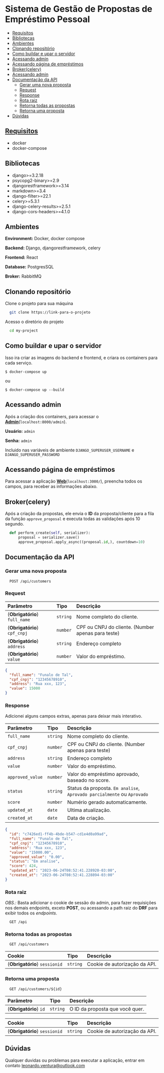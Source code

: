 # Sistema de Gestão de Propostas de Empréstimo Pessoal

- [Requisitos](#Requisitos)
- [Bibliotecas](#Bibliotecas)
- [Ambientes](#Ambientes)
- [Clonando repositório](#Clonando-repositório)
- [Como buildar e upar o servidor](#Como-buildar-e-upar-o-servidor)
- [Acessando admin](#Acessando-admin)
- [Acessando página de empréstimos](#Acessando-pagina-de-emprestimos)
- [Broker(celery)](#Broker-celery)
- [Acessando admin](#Acessando-admin)
- [Documentação da API](#Documentação-da-API)
  - [Gerar uma nova proposta](#Gerar-uma-nova-proposta)
  - [Request](#Request)
  - [Response](#Response)
  - [Rota raiz](#Rota-raiz)
  - [Retorna todas as propostas](#Retorna-todas-as-propostas)
  - [Retorna uma proposta](#Retorna-uma-proposta)
- [Dúvidas](#Duvidas)

## [Requisitos](https://readme.so/pt/editor#Requisitos)

- docker
- docker-compose

## Bibliotecas

- django>=3.2.18
- psycopg2-binary>=2.9
- djangorestframework>=3.14
- markdown>=3.4
- django-filter>=22.1
- celery>=5.3.1
- django-celery-results>=2.5.1
- django-cors-headers>=4.1.0

## Ambientes

**Environment:** Docker, docker compose

**Backend:** Django, djangorestframework, celery

**Frontend:** React

**Database:** PostgresSQL

**Broker:** RabbitMQ

## Clonando repositório

Clone o projeto para sua máquina

```bash
  git clone https://link-para-o-projeto
```

Acesso o diretório do projeto

```bash
  cd my-project
```

## Como buildar e upar o servidor

Isso ira criar as imagens do backend e frontend, e criara os containers para cada serviço.

```
$ docker-compose up
```

ou

```
$ docker-compose up --build
```

## Acessando admin

Após a criação dos containers, para acessar o [**Admin**](`localhost:8000/admin`)(`localhost:8000/admin`).

**Usuário:** `admin`

**Senha:** `admin`

Incluido nas variáveis de ambiente `DJANGO_SUPERUSER_USERNAME` e `DJANGO_SUPERUSER_PASSWORD`

## Acessando página de empréstimos

Para acessar a aplicação [**Web**](`localhost:3000`)(`localhost:3000/`), preencha todos os campos, para receber as informações abaixo.

## Broker(celery)

Após a criação da propostas, ele envia o **ID** da proposta/cliente para a fila da função `approve_proposal` e executa todas as validações após 10 segundo.

```python
  def perform_create(self, serializer):
      proposal = serializer.save()
      approve_proposal.apply_async((proposal.id,), countdown=10)
```

## Documentação da API

### Gerar uma nova proposta

```http
  POST /api/customers
```

### Request

| Parâmetro                     | Tipo     | Descrição                                          |
| :---------------------------- | :------- | :------------------------------------------------- |
| (**Obrigatório**) `full_name` | `string` | Nome completo do cliente.                          |
| (**Obrigatório**) `cpf_cnpj`  | `number` | CPF ou CNPJ do cliente. (Number apenas para teste) |
| (**Obrigatório**) `address`   | `string` | Endereço completo                                  |
| (**Obrigatório**) `value`     | `number` | Valor do empréstimo.                               |

```json
{
  "full_name": "Funalo de Tal",
  "cpf_cnpj": "12345678910",
  "address": "Rua xxx, 123",
  "value": 15000
}
```

### Response

Adicionei alguns campos extras, apenas para deixar mais interativo.

| Parâmetro        | Tipo     | Descrição                                                               |
| :--------------- | :------- | :---------------------------------------------------------------------- |
| `full_name`      | `string` | Nome completo do cliente.                                               |
| `cpf_cnpj`       | `number` | CPF ou CNPJ do cliente. (Number apenas para teste)                      |
| `address`        | `string` | Endereço completo                                                       |
| `value`          | `number` | Valor do empréstimo.                                                    |
| `approved_value` | `number` | Valor do empréstimo aprovado, baseado no score.                         |
| `status`         | `string` | Status da proposta. `Em analise`, `Aprovado parcialmente` ou `Aprovado` |
| `score`          | `number` | Numério gerado automaticamente.                                         |
| `updated_at`     | `date`   | Ultima atualização.                                                     |
| `created_at`     | `date`   | Data de criação.                                                        |

```json
{
  "id": "c7426ed1-ff4b-4bde-b547-cd1e4d0a99ad",
  "full_name": "Funalo de Tal",
  "cpf_cnpj": "12345678910",
  "address": "Rua xxx, 123",
  "value": "15000.00",
  "approved_value": "0.00",
  "status": "Em analise",
  "score": 424,
  "updated_at": "2023-06-24T08:52:41.228920-03:00",
  "created_at": "2023-06-24T08:52:41.228894-03:00"
}
```

### Rota raiz

_OBS.:_ Basta adicionar o cookie de sessão do admin, para fazer requisições nos demais endpoints, exceto **POST**, ou acessando a path raiz do **DRF** para exibir todos os _endpoints_.

```http
  GET /api
```

### Retorna todas as propostas

```http
  GET /api/customers
```

| Cookie                        | Tipo     | Descrição                     |
| :---------------------------- | :------- | :---------------------------- |
| (**Obrigatório**) `sessionid` | `string` | Cookie de autorização da API. |

### Retorna uma proposta

```http
  GET /api/customers/${id}
```

| Parâmetro              | Tipo     | Descrição                       |
| :--------------------- | :------- | :------------------------------ |
| (**Obrigatório**) `id` | `string` | O ID da proposta que você quer. |

| Cookie                        | Tipo     | Descrição                     |
| :---------------------------- | :------- | :---------------------------- |
| (**Obrigatório**) `sessionid` | `string` | Cookie de autorização da API. |

## Dúvidas

Qualquer duvidas ou problemas para executar a aplicação, entrar em contato leonardo.ventura@outlook.com
